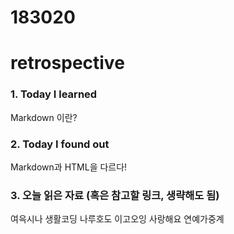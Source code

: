 # 183020
# retrospective

### 1. Today I learned
Markdown 이란?

### 2. Today I found out
Markdown과 HTML을 다르다! 

### 3. 오늘 읽은 자료 (혹은 참고할 링크, 생략해도 됨)
여윽시나 생활코딩
나루호도 이고오잉
사랑해요 연예가중계